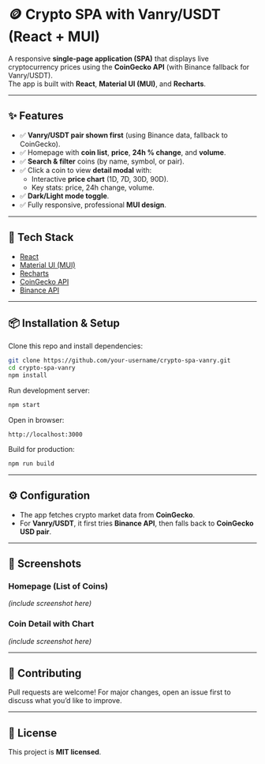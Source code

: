 # 🪙 Crypto SPA with Vanry/USDT (React + MUI)

A responsive **single-page application (SPA)** that displays live cryptocurrency prices using the **CoinGecko API** (with Binance fallback for Vanry/USDT).  
The app is built with **React**, **Material UI (MUI)**, and **Recharts**.  

---

## ✨ Features
- ✅ **Vanry/USDT pair shown first** (using Binance data, fallback to CoinGecko).  
- ✅ Homepage with **coin list**, **price**, **24h % change**, and **volume**.  
- ✅ **Search & filter** coins (by name, symbol, or pair).  
- ✅ Click a coin to view **detail modal** with:
  - Interactive **price chart** (1D, 7D, 30D, 90D).  
  - Key stats: price, 24h change, volume.  
- ✅ **Dark/Light mode toggle**.  
- ✅ Fully responsive, professional **MUI design**.  

---

## 🚀 Tech Stack
- [React](https://react.dev/)  
- [Material UI (MUI)](https://mui.com/)  
- [Recharts](https://recharts.org/)  
- [CoinGecko API](https://www.coingecko.com/en/api)  
- [Binance API](https://binance-docs.github.io/apidocs/spot/en/#symbol-price-ticker)  

---

## 📦 Installation & Setup

Clone this repo and install dependencies:

```bash
git clone https://github.com/your-username/crypto-spa-vanry.git
cd crypto-spa-vanry
npm install
```

Run development server:

```bash
npm start
```

Open in browser:

```
http://localhost:3000
```

Build for production:

```bash
npm run build
```

---

## ⚙️ Configuration

- The app fetches crypto market data from **CoinGecko**.  
- For **Vanry/USDT**, it first tries **Binance API**, then falls back to **CoinGecko USD pair**.  

---

## 📸 Screenshots

### Homepage (List of Coins)  
*(include screenshot here)*  

### Coin Detail with Chart  
*(include screenshot here)*  

---

## 🙌 Contributing
Pull requests are welcome! For major changes, open an issue first to discuss what you’d like to improve.  

---

## 📄 License
This project is **MIT licensed**.  
